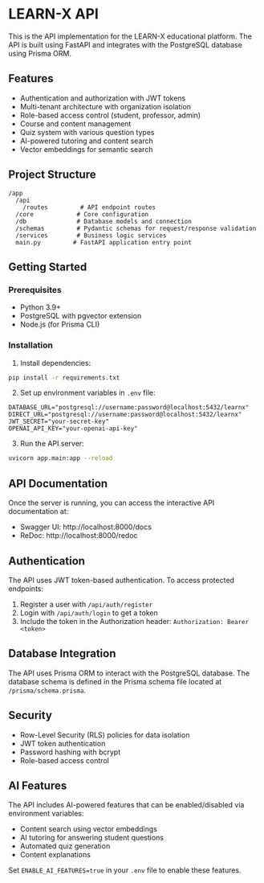 # LEARN-X API

This is the API implementation for the LEARN-X educational platform. The API is built using FastAPI and integrates with the PostgreSQL database using Prisma ORM.

## Features

- Authentication and authorization with JWT tokens
- Multi-tenant architecture with organization isolation
- Role-based access control (student, professor, admin)
- Course and content management
- Quiz system with various question types
- AI-powered tutoring and content search
- Vector embeddings for semantic search

## Project Structure

```
/app
  /api
    /routes         # API endpoint routes
  /core            # Core configuration
  /db              # Database models and connection
  /schemas         # Pydantic schemas for request/response validation
  /services        # Business logic services
  main.py         # FastAPI application entry point
```

## Getting Started

### Prerequisites

- Python 3.9+
- PostgreSQL with pgvector extension
- Node.js (for Prisma CLI)

### Installation

1. Install dependencies:

```bash
pip install -r requirements.txt
```

2. Set up environment variables in `.env` file:

```
DATABASE_URL="postgresql://username:password@localhost:5432/learnx"
DIRECT_URL="postgresql://username:password@localhost:5432/learnx"
JWT_SECRET="your-secret-key"
OPENAI_API_KEY="your-openai-api-key"
```

3. Run the API server:

```bash
uvicorn app.main:app --reload
```

## API Documentation

Once the server is running, you can access the interactive API documentation at:

- Swagger UI: http://localhost:8000/docs
- ReDoc: http://localhost:8000/redoc

## Authentication

The API uses JWT token-based authentication. To access protected endpoints:

1. Register a user with `/api/auth/register`
2. Login with `/api/auth/login` to get a token
3. Include the token in the Authorization header: `Authorization: Bearer <token>`

## Database Integration

The API uses Prisma ORM to interact with the PostgreSQL database. The database schema is defined in the Prisma schema file located at `/prisma/schema.prisma`.

## Security

- Row-Level Security (RLS) policies for data isolation
- JWT token authentication
- Password hashing with bcrypt
- Role-based access control

## AI Features

The API includes AI-powered features that can be enabled/disabled via environment variables:

- Content search using vector embeddings
- AI tutoring for answering student questions
- Automated quiz generation
- Content explanations

Set `ENABLE_AI_FEATURES=true` in your `.env` file to enable these features.
